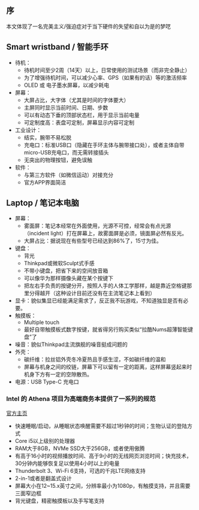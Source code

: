 ## 序
本文体现了一名完美主义/强迫症对于当下硬件的失望和自以为是的梦呓

## Smart wristband / 智能手环 
* 待机：
  * 待机时间至少2周（14天）以上，日常使用的测试场景（而非完全静止）
  * 为了增强待机时间，可以减少心率、GPS（如果有的话）等的激活频率
  * OLED 或 电子墨水屏幕，以减少耗电
* 屏幕：
  * 大屏占比，大字体（尤其是时间的字体要大）
  * 主屏同时显示当前时间、日期、步数
  * 可以有动态下垂的顶部状态栏，用于显示当前电量
  * 可定制度高：表盘可定制，屏幕显示内容可定制
* 工业设计：
  * 结实，腕带不易松脱
  * 充电口：标准USB口（隐藏在手环主体与腕带接口处），或者主体自带micro-USB充电口，而无需转接插头
  * 无突出的物理按钮，避免误触
* 软件：
  * 与第三方软件（如微信运动）对接充分
  * 官方APP界面简洁

## Laptop / 笔记本电脑

* 屏幕：
  * 雾面屏：笔记本经常在外面使用，光源不可控，经常会有点光源（incident light）打在屏幕上，故雾面屏是必须，镜面屏必然有反光。
  * 大屏占比：据说现在有些型号已经达到86%了，15寸为佳。
* 键盘：
  * 背光
  * Thinkpad或微软Sculpt式手感
  * 不带小键盘，把省下来的空间放音箱
  * 可以像华为那样摄像头藏在某个按键下
  * 把左右手负责的按键分开，按照人手的人体工学那样，越是靠近空格键那里分得越开（这种设计目前还没有在主流笔记本上看到）
* 显卡：貌似集显已经能满足需求了，反正我不玩游戏，不知道独显是否有必要。
* 触摸板：
  * Multiple touch
  * 最好自带触摸板式数字按键，就省得另行购买类似“拉酷Nums超薄智能键盘”了
* 噪音：貌似Thinkpad主流旗舰的噪音挺成问题的  
* 外壳：
  * 碳纤维：拉丝铝外壳冬冷夏热且手感生涩，不如碳纤维的温和
  * 屏幕与机身之间的绞链，屏幕下可以留有一定的距离，这样屏幕竖起来时机身下方有一定的空隙散热。
* 电源：USB Type-C 充电口

### Intel 的 Athena 项目为高端商务本提供了一系列的规范
[官方主页](https://www.intel.com/content/www/us/en/products/docs/devices-systems/laptops/laptop-innovation-program.html)

* 快速睡眠/启动，从睡眠状态唤醒需要不超过1秒钟的时间；生物认证的登陆方式
* Core i5以上级别的处理器
* RAM大于8GB，NVMe SSD大于256GB，或者使用傲腾
* 有高于16小时的视频播放时间、高于9小时的无线网页浏览时间；快充技术，30分钟内能够恢复足以使用4小时以上的电量
* Thunderbolt 3、Wi-Fi 6支持，可选的千兆LTE网络支持
* 2-in-1或者是翻盖式设计
* 屏幕大小在12~15.x英寸之间，分辨率最小为1080p，有触摸支持，并且需要三面窄边框
* 背光键盘，精密触摸板以及手写笔支持

